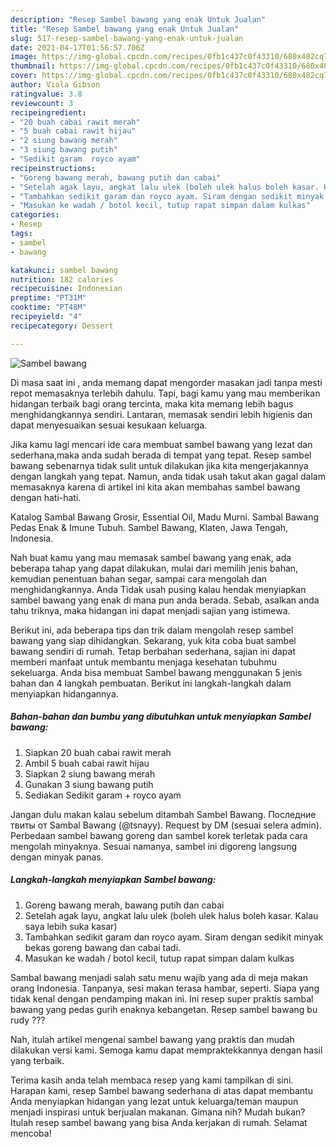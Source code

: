 ```yaml
---
description: "Resep Sambel bawang yang enak Untuk Jualan"
title: "Resep Sambel bawang yang enak Untuk Jualan"
slug: 517-resep-sambel-bawang-yang-enak-untuk-jualan
date: 2021-04-17T01:56:57.706Z
image: https://img-global.cpcdn.com/recipes/0fb1c437c0f43310/680x482cq70/sambel-bawang-foto-resep-utama.jpg
thumbnail: https://img-global.cpcdn.com/recipes/0fb1c437c0f43310/680x482cq70/sambel-bawang-foto-resep-utama.jpg
cover: https://img-global.cpcdn.com/recipes/0fb1c437c0f43310/680x482cq70/sambel-bawang-foto-resep-utama.jpg
author: Viola Gibson
ratingvalue: 3.8
reviewcount: 3
recipeingredient:
- "20 buah cabai rawit merah"
- "5 buah cabai rawit hijau"
- "2 siung bawang merah"
- "3 siung bawang putih"
- "Sedikit garam  royco ayam"
recipeinstructions:
- "Goreng bawang merah, bawang putih dan cabai"
- "Setelah agak layu, angkat lalu ulek (boleh ulek halus boleh kasar. Kalau saya lebih suka kasar)"
- "Tambahkan sedikit garam dan royco ayam. Siram dengan sedikit minyak bekas goreng bawang dan cabai tadi."
- "Masukan ke wadah / botol kecil, tutup rapat simpan dalam kulkas"
categories:
- Resep
tags:
- sambel
- bawang

katakunci: sambel bawang 
nutrition: 182 calories
recipecuisine: Indonesian
preptime: "PT31M"
cooktime: "PT48M"
recipeyield: "4"
recipecategory: Dessert

---
```



![Sambel bawang](https://img-global.cpcdn.com/recipes/0fb1c437c0f43310/680x482cq70/sambel-bawang-foto-resep-utama.jpg)

Di masa  saat ini , anda memang dapat mengorder masakan jadi tanpa mesti repot memasaknya terlebih dahulu. Tapi, bagi kamu yang mau memberikan hidangan terbaik bagi orang tercinta, maka kita memang lebih bagus menghidangkannya sendiri. Lantaran, memasak sendiri lebih higienis dan dapat menyesuaikan sesuai kesukaan keluarga.

Jika kamu lagi mencari ide cara membuat sambel bawang yang lezat dan sederhana,maka anda sudah berada di tempat yang tepat. Resep sambel bawang  sebenarnya tidak sulit untuk dilakukan jika kita mengerjakannya dengan langkah yang tepat. Namun, anda tidak usah takut akan gagal dalam memasaknya 
karena di artikel ini kita akan membahas sambel bawang dengan hati-hati.  

Katalog Sambal Bawang Grosir, Essential Oil, Madu Murni. Sambal Bawang Pedas Enak &amp; Imune Tubuh. Sambel Bawang, Klaten, Jawa Tengah, Indonesia.

Nah buat kamu yang mau memasak sambel bawang yang enak, ada beberapa tahap yang dapat dilakukan, mulai dari memilih jenis bahan, kemudian penentuan bahan segar, sampai cara mengolah dan menghidangkannya. Anda Tidak usah pusing kalau hendak menyiapkan sambel bawang yang enak di mana pun anda berada. Sebab, asalkan anda  tahu triknya, maka hidangan ini dapat menjadi sajian yang istimewa.

Berikut ini, ada beberapa tips dan trik dalam mengolah resep sambel bawang yang siap dihidangkan. Sekarang, yuk kita coba buat sambel bawang sendiri di rumah. Tetap berbahan sederhana, sajian ini dapat memberi manfaat untuk membantu menjaga kesehatan tubuhmu sekeluarga. Anda bisa membuat Sambel bawang menggunakan 5 jenis bahan dan 4 langkah pembuatan. Berikut ini langkah-langkah dalam menyiapkan hidangannya.

<!--inarticleads1-->

##### Bahan-bahan dan bumbu yang dibutuhkan untuk menyiapkan Sambel bawang:

1. Siapkan 20 buah cabai rawit merah
1. Ambil 5 buah cabai rawit hijau
1. Siapkan 2 siung bawang merah
1. Gunakan 3 siung bawang putih
1. Sediakan Sedikit garam + royco ayam


Jangan dulu makan kalau sebelum ditambah Sambel Bawang. Последние твиты от Sambal Bawang (@tsnayy). Request by DM (sesuai selera admin). Perbedaan sambel bawang goreng dan sambel korek terletak pada cara mengolah minyaknya. Sesuai namanya, sambel ini digoreng langsung dengan minyak panas. 

<!--inarticleads2-->

##### Langkah-langkah menyiapkan Sambel bawang:

1. Goreng bawang merah, bawang putih dan cabai
1. Setelah agak layu, angkat lalu ulek (boleh ulek halus boleh kasar. Kalau saya lebih suka kasar)
1. Tambahkan sedikit garam dan royco ayam. Siram dengan sedikit minyak bekas goreng bawang dan cabai tadi.
1. Masukan ke wadah / botol kecil, tutup rapat simpan dalam kulkas


Sambal bawang menjadi salah satu menu wajib yang ada di meja makan orang Indonesia. Tanpanya, sesi makan terasa hambar, seperti. Siapa yang tidak kenal dengan pendamping makan ini. Ini resep super praktis sambal bawang yang pedas gurih enaknya kebangetan. Resep sambel bawang bu rudy ??? 

Nah, itulah artikel mengenai  sambel bawang  yang praktis dan mudah dilakukan versi kami. Semoga kamu dapat mempraktekkannya dengan hasil yang terbaik. 

Terima kasih anda telah membaca resep yang kami tampilkan di sini. Harapan kami, resep  Sambel bawang sederhana di atas dapat membantu Anda menyiapkan hidangan yang lezat untuk keluarga/teman maupun menjadi inspirasi untuk berjualan makanan. Gimana nih? Mudah bukan? Itulah resep sambel bawang yang bisa Anda kerjakan di rumah. Selamat mencoba!

